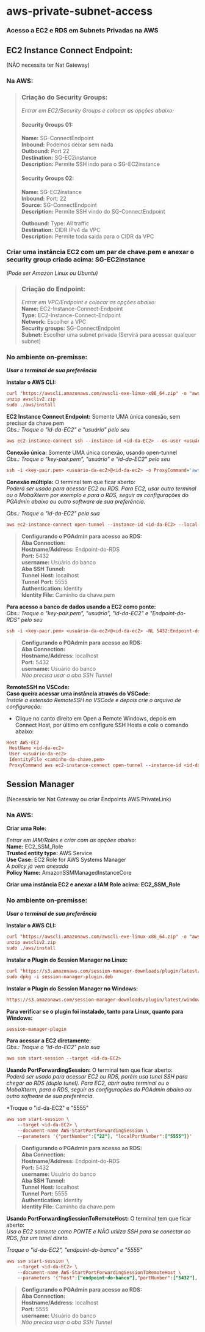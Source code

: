 # aws-private-subnet-access
### Acesso a EC2 e RDS em Subnets Privadas na AWS

## EC2 Instance Connect Endpoint:  
(NÃO necessita ter Nat Gateway)  

### Na AWS:  
> ### Criação do Security Groups: 
>
> *Entrar em EC2/Security Groups e colocar as opções abaixo:*
> #### Security Groups 01:  
> **Name:** SG-ConnectEndpoint  
> **Inbound:** Podemos deixar sem nada  
> **Outbound:** Port 22  
> **Destination:** SG-EC2instance  
> **Description:** Permite SSH indo para o SG-EC2instance
>
> #### Security Groups 02:
> **Name:** SG-EC2instance  
> **Inbound:** Port: 22  
> **Source:** SG-ConnectEndpoint  
> **Description:** Permite SSH vindo do SG-ConnectEndpoint  
> 
> **Outbound:** Type: All traffic  
> **Destination:** CIDR IPv4 da VPC  
> **Description:** Permite toda saida para o CIDR da VPC
>
### Criar uma instância EC2 com um par de chave.pem e anexar o security group criado acima: SG-EC2instance

*(Pode ser Amazon Linux ou Ubuntu)*  

> ### Criação do Endpoint:
>
> *Entrar em VPC/Endpoint e colocar as opções abaixo:*  
> **Name:** EC2-Instance-Connect-Endpoint  
> **Type:** EC2-Instance-Connect-Endpoint  
> **Network:** Escolher a VPC  
> **Security groups:** SG-ConnectEndpoint  
> **Subnet:** Escolher uma subnet privada (Servirá para acessar qualquer subnet)  

### No ambiente on-premisse: 
 
***Usar o terminal de sua preferência***  

**Instalar o AWS CLI:**
```ini
curl "https://awscli.amazonaws.com/awscli-exe-linux-x86_64.zip" -o "awscliv2.zip"
unzip awscliv2.zip
sudo ./aws/install
```

**EC2 Instance Connect Endpoint:** Somente UMA única conexão, sem precisar da chave.pem  
*Obs.: Troque o "id-da-EC2" e "usuário" pelo seu*
```ini
aws ec2-instance-connect ssh --instance-id <id-da-EC2> --os-user <usuário> --connection-type eice
```

**Conexão única:** Somente UMA única conexão, usando open-tunnel  
*Obs.: Troque o "key-pair.pem", "usuário" e "id-da-EC2" pelo seu*

```ini
ssh -i <key-pair.pem> <usuário-da-ec2>@<id-da-ec2> -o ProxyCommand='aws ec2-instance-connect open-tunnel --instance-id %h'
```

**Conexão múltipla:** O terminal tem que ficar aberto:  
*Poderá ser usado para acessar EC2 ou RDS. Para EC2, usar outro terminal ou o MobaXterm por exemplo e para o RDS, seguir as configurações do PGAdmin abaixo ou outro software de sua preferência.*  

*Obs.: Troque o "id-da-EC2" pela sua*  

```ini
aws ec2-instance-connect open-tunnel --instance-id <id-da-EC2> --local-port 5555
```

> **Configurando o PGAdmin para acesso ao RDS:**  
> **Aba Connection:**  
> **Hostname/Address:** Endpoint-do-RDS  
> **Port:** 5432  
> **username:** Usuário do banco  
> **Aba SSH Tunnel:**  
> **Tunnel Host:** localhost  
> **Tunnel Port:** 5555  
> **Authentication:** Identity  
> **Identity File:** Caminho da chave.pem  

**Para acesso a banco de dados usando a EC2 como ponte:**  
*Obs.: Troque o "key-pair.pem", "usuário", "id-da-EC2" e "Endpoint-do-RDS" pelo seu*
```ini
ssh -i <key-pair.pem> <usuário-da-ec2>@<id-da-ec2> -NL 5432:Endpoint-do-RDS:5432 -o ProxyCommand='aws ec2-instance-connect open-tunnel --instance-id %h'
```
> **Configurando o PGAdmin para acesso ao RDS:**  
> **Aba Connection:**  
> **Hostname/Address:** localhost  
> **Port:** 5432  
> **username:** Usuário do banco  
> *Não precisa usar a aba SSH Tunnel*  

**RemoteSSH no VSCode:**  
**Caso queira acessar uma instância através do VSCode:**  
*Instale a extensão RemoteSSH no VSCode e depois crie o arquivo de configuração:*  
- Clique no canto direito em Open a Remote Windows, depois em Connect Host, por último em configure SSH Hosts e cole o comando abaixo:  

```ini
Host AWS-EC2
 HostName <id-da-ec2>
 User <usuário-da-ec2>
 IdentityFile <caminho-da-chave.pem>
 ProxyCommand aws ec2-instance-connect open-tunnel --instance-id <id-da-ec2> --region <sua-regiao>
```  
## Session Manager  
(Necessário ter Nat Gateway ou criar Endpoints AWS PrivateLink)

### Na AWS:  

**Criar uma Role:**

*Entrar em IAM/Roles e criar com as opções abaixo:*  
**Name:** EC2_SSM_Role  
**Trusted entity type:** AWS Service  
**Use Case:** EC2 Role for AWS Systems Manager  
*A policy já vem anexada*  
**Policy Name:** AmazonSSMManagedInstanceCore  

**Criar uma instância EC2 e anexar a IAM Role acima: EC2_SSM_Role**  

### No ambiente on-premisse:  

***Usar o terminal de sua preferência***  

**Instalar o AWS CLI:**
```ini
curl "https://awscli.amazonaws.com/awscli-exe-linux-x86_64.zip" -o "awscliv2.zip"
unzip awscliv2.zip
sudo ./aws/install
``` 
**Instalar o Plugin do Session Manager no Linux:**
```ini
curl "https://s3.amazonaws.com/session-manager-downloads/plugin/latest/ubuntu_64bit/session-manager-plugin.deb" -o "session-manager-plugin.deb"
sudo dpkg -i session-manager-plugin.deb
``` 
**Instalar o Plugin do Session Manager no Windows:**
```ini
https://s3.amazonaws.com/session-manager-downloads/plugin/latest/windows/SessionManagerPluginSetup.exe
``` 
**Para verificar se o plugin foi instalado, tanto para Linux, quanto para Windows:**
```ini
session-manager-plugin
```

**Para acessar a EC2 diretamente:**  
*Obs.: Troque o "id-da-EC2" pela sua*
```ini
aws ssm start-session --target <id-da-EC2>  
```

**Usando PortForwardingSession:** O terminal tem que ficar aberto:  
*Poderá ser usado para acessar EC2 ou RDS, porém usa tunel SSH para chegar ao RDS (duplo tunel). Para EC2, abrir outro terminal ou o MobaXterm, para o RDS, seguir as configurações do PGAdmin abaixo ou outro software de sua preferência.*  

*Troque o "id-da-EC2" e "5555"
```ini
aws ssm start-session \
    --target <id-da-EC2> \
    --document-name AWS-StartPortForwardingSession \
    --parameters '{"portNumber":["22"], "localPortNumber":["5555"]}'
```

> **Configurando o PGAdmin para acesso ao RDS:**  
> **Aba Connection:**  
> **Hostname/Address:** Endpoint-do-RDS  
> **Port:** 5432  
> **username:** Usuário do banco  
> **Aba SSH Tunnel:**  
> **Tunnel Host:** localhost  
> **Tunnel Port:** 5555  
> **Authentication:** Identity  
> **Identity File:** Caminho da chave.pem  

**Usando PortForwardingSessionToRemoteHost:** O terminal tem que ficar aberto:  
*Usa o EC2 somente como PONTE e NÃO utiliza SSH para se conectar ao RDS, faz um túnel direto.*  

*Troque o "id-da-EC2", "endpoint-do-banco" e "5555"*
```ini
aws ssm start-session \
    --target <id-da-EC2> \
    --document-name AWS-StartPortForwardingSessionToRemoteHost \
    --parameters '{"host":["endpoint-do-banco"],"portNumber":["5432"], "localPortNumber":["5555"]}'
```

> **Configurando o PGAdmin para acesso ao RDS:**  
> **Aba Connection:**  
> **Hostname/Address:** localhost  
> **Port:** 5555  
> **username:** Usuário do banco  
> *Não precisa usar a aba SSH Tunnel* 